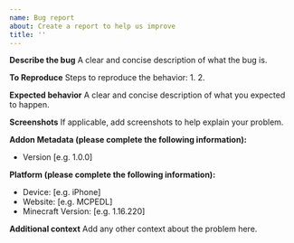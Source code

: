 ```yaml
---
name: Bug report
about: Create a report to help us improve
title: ''
---
```


**Describe the bug**
A clear and concise description of what the bug is.

**To Reproduce**
Steps to reproduce the behavior:
1.
2.

**Expected behavior**
A clear and concise description of what you expected to happen.

**Screenshots**
If applicable, add screenshots to help explain your problem.

**Addon Metadata (please complete the following information):**
 - Version [e.g. 1.0.0]

**Platform (please complete the following information):**
 - Device: [e.g. iPhone]
 - Website: [e.g. MCPEDL]
 - Minecraft Version: [e.g. 1.16.220]

**Additional context**
Add any other context about the problem here.
